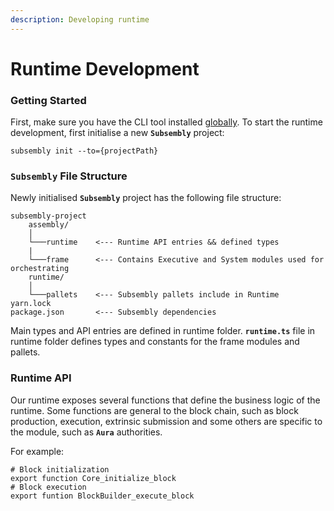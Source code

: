 ```yaml
---
description: Developing runtime
---
```


# Runtime Development

### Getting Started

First, make sure you have the CLI tool installed [globally](cli/). To start the runtime development, first initialise a new **`Subsembly`** project:

```text
subsembly init --to={projectPath} 
```

### `Subsembly` File Structure 

Newly initialised **`Subsembly`** project has the following file structure: 

```text
subsembly-project
    assembly/
    │
    └───runtime    <--- Runtime API entries && defined types
    |
    └───frame      <--- Contains Executive and System modules used for orchestrating       
    runtime/
    │
    └───pallets    <--- Subsembly pallets include in Runtime
yarn.lock              
package.json       <--- Subsembly dependencies       
```

Main types and API entries are defined in runtime folder. **`runtime.ts`** file in runtime folder defines types and constants for the frame modules and pallets. 

### Runtime API 

Our runtime exposes several functions that define the business logic of the runtime. Some functions are general to the block chain, such as block production, execution, extrinsic submission and some others are specific to the module, such as **`Aura`** authorities. 

For example:

```text
# Block initialization
export function Core_initialize_block
# Block execution
export funtion BlockBuilder_execute_block
```

